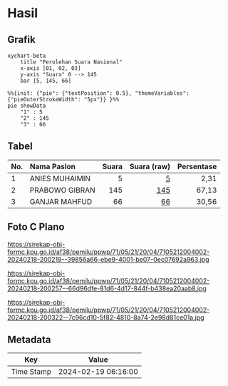 # Hasil

## Grafik

```mermaid
xychart-beta
    title "Perolehan Suara Nasional"
    x-axis [01, 02, 03]
    y-axis "Suara" 0 --> 145
    bar [5, 145, 66]
```

```mermaid
%%{init: {"pie": {"textPosition": 0.5}, "themeVariables": {"pieOuterStrokeWidth": "5px"}} }%%
pie showData
    "1" : 5
    "2" : 145
    "3" : 66
```

## Tabel

| No. | Nama Paslon    | Suara | Suara (raw) | Persentase |
|:--- |:-------------- | -----:| -----------:| ----------:|
| 1   | ANIES MUHAIMIN | 5     | [5][p-1]    | 2,31       |
| 2   | PRABOWO GIBRAN | 145   | [145][p-2]  | 67,13      |
| 3   | GANJAR MAHFUD  | 66    | [66][p-3]   | 30,56      |


[p-1]: https://github.com/gigit-pemilu/pemilu-2024/blob/main/pilpres/hitung-suara/sub/71-sulawesi-utara/sub/05-minahasa-selatan/sub/21-motoling-barat/sub/2004-raanan-baru/sub/002-tps/sub/paslon-1.txt
[p-2]: https://github.com/gigit-pemilu/pemilu-2024/blob/main/pilpres/hitung-suara/sub/71-sulawesi-utara/sub/05-minahasa-selatan/sub/21-motoling-barat/sub/2004-raanan-baru/sub/002-tps/sub/paslon-2.txt
[p-3]: https://github.com/gigit-pemilu/pemilu-2024/blob/main/pilpres/hitung-suara/sub/71-sulawesi-utara/sub/05-minahasa-selatan/sub/21-motoling-barat/sub/2004-raanan-baru/sub/002-tps/sub/paslon-3.txt

## Foto C Plano

https://sirekap-obj-formc.kpu.go.id/af38/pemilu/ppwp/71/05/21/20/04/7105212004002-20240218-200219--39856a66-ebe9-4001-be07-0ec07692a963.jpg

https://sirekap-obj-formc.kpu.go.id/af38/pemilu/ppwp/71/05/21/20/04/7105212004002-20240218-200257--66d96dfe-81d6-4d17-844f-b438ea20aab8.jpg

https://sirekap-obj-formc.kpu.go.id/af38/pemilu/ppwp/71/05/21/20/04/7105212004002-20240218-200322--7c96cd10-5f82-4810-8a74-2e98d81ce01a.jpg


## Metadata

| Key        | Value               |
| ---------- | ------------------- |
| Time Stamp | 2024-02-19 06:16:00 |




